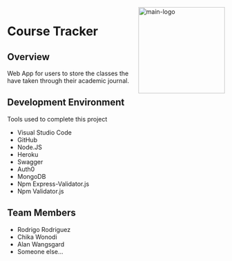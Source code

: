 <img src="https://octodex.github.com/images/agendacat.png" alt="main-logo" width="200" align="right"/>

# Course Tracker

## Overview
Web App for users to store the classes the have taken through their academic journal.

## Development Environment
Tools used to complete this project
- Visual Studio Code
- GitHub
- Node.JS
- Heroku
- Swagger
- Auth0
- MongoDB
- Npm Express-Validator.js
- Npm Validator.js

## Team Members
- Rodrigo Rodriguez
- Chika Wonodi
- Alan Wangsgard
- Someone else...
